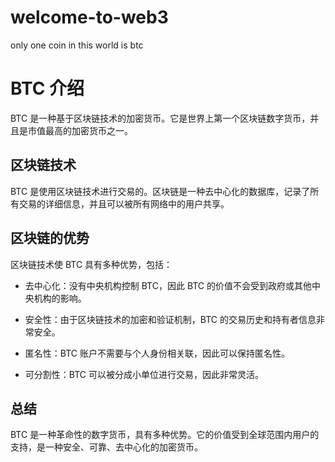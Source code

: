 # welcome-to-web3
only one coin in this world is btc
# BTC 介绍

BTC 是一种基于区块链技术的加密货币。它是世界上第一个区块链数字货币，并且是市值最高的加密货币之一。

## 区块链技术

BTC 是使用区块链技术进行交易的。区块链是一种去中心化的数据库，记录了所有交易的详细信息，并且可以被所有网络中的用户共享。

## 区块链的优势

区块链技术使 BTC 具有多种优势，包括：

- 去中心化：没有中央机构控制 BTC，因此 BTC 的价值不会受到政府或其他中央机构的影响。

- 安全性：由于区块链技术的加密和验证机制，BTC 的交易历史和持有者信息非常安全。

- 匿名性：BTC 账户不需要与个人身份相关联，因此可以保持匿名性。

- 可分割性：BTC 可以被分成小单位进行交易，因此非常灵活。

## 总结

BTC 是一种革命性的数字货币，具有多种优势。它的价值受到全球范围内用户的支持，是一种安全、可靠、去中心化的加密货币。
